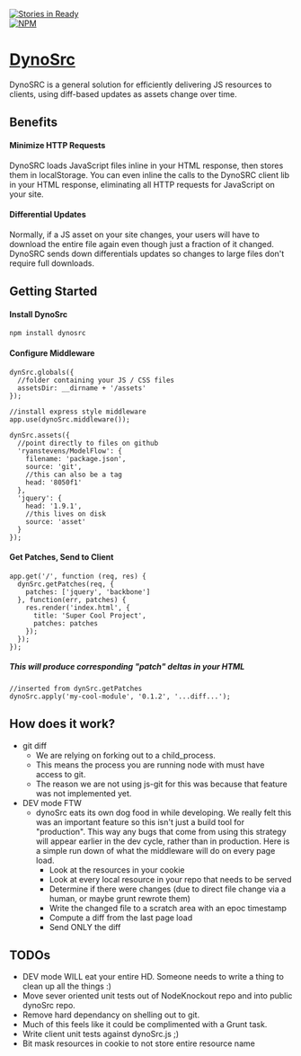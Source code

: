 [![Stories in Ready](https://badge.waffle.io/dynosrc/dynosrc.png?label=ready)](https://waffle.io/dynosrc/dynosrc)  
[![NPM](https://nodei.co/npm/dynosrc.png?downloads=true&stars=true)](https://nodei.co/npm/dynosrc/)

# [DynoSrc](http://www.dinosrc.it)

DynoSRC is a general solution for efficiently delivering JS resources to clients, using diff-based updates as assets change over time.

## Benefits

#### Minimize HTTP Requests
DynoSRC loads JavaScript files inline in your HTML response, then stores them in localStorage. You can even inline the calls to the DynoSRC client lib in your HTML response, eliminating all HTTP requests for JavaScript on your site.

#### Differential Updates
Normally, if a JS asset on your site changes, your users will have to download the entire file again even though just a fraction of it changed. DynoSRC sends down differentials updates so changes to large files don't require full downloads.

## Getting Started

#### Install DynoSrc

    npm install dynosrc

#### Configure Middleware

    dynSrc.globals({
      //folder containing your JS / CSS files
      assetsDir: __dirname + '/assets'
    });

    //install express style middleware
    app.use(dynoSrc.middleware());

    dynSrc.assets({
      //point directly to files on github
      'ryanstevens/ModelFlow': {
        filename: 'package.json',
        source: 'git',
        //this can also be a tag
        head: '8050f1'
      },
      'jquery': {
        head: '1.9.1',
        //this lives on disk
        source: 'asset'
      }
    });

#### Get Patches, Send to Client

    app.get('/', function (req, res) {
      dynSrc.getPatches(req, {
        patches: ['jquery', 'backbone']
      }, function(err, patches) {
        res.render('index.html', {
          title: 'Super Cool Project',
          patches: patches
        });
      });
    });

##### This will produce corresponding "patch" deltas in your HTML

    //inserted from dynSrc.getPatches
    dynoSrc.apply('my-cool-module', '0.1.2', '...diff...');


## How does it work?

* git diff
  * We are relying on forking out to a child_process.
  * This means the process you are running node with must have access to git.
  * The reason we are not using js-git for this was because that feature was not implemented yet.
* DEV mode FTW
  * dynoSrc eats its own dog food in while developing.  We really felt this was an important feature so this isn't just a build tool for "production".  This way any bugs that come from using this strategy will appear earlier in the dev cycle, rather than in production.  Here is a simple run down of what the middleware will do on every page load.
    * Look at the resources in your cookie
    * Look at every local resource in your repo that needs to be served
    * Determine if there were changes (due to direct file change via a human, or maybe grunt rewrote them)
    * Write the changed file to a scratch area with an epoc timestamp
    * Compute a diff from the last page load
    * Send ONLY the diff

## TODOs

* DEV mode WILL eat your entire HD.  Someone needs to write a thing to clean up all the things :)
* Move sever oriented unit tests out of NodeKnockout repo and into public dynoSrc repo.
* Remove hard dependancy on shelling out to git. 
* Much of this feels like it could be complimented with a Grunt task.
* Write client unit tests against dynoSrc.js ;)
* Bit mask resources in cookie to not store entire resource name
